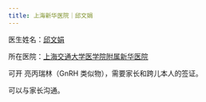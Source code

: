 ```yaml
---
title: 上海新华医院｜邱文娟
---
```


医生姓名：[邱文娟](https://www.haodf.com/doctor/12422.html)

所在医院：[上海交通大学医学院附属新华医院](https://amap.com/place/B00155KEIX)

可开 亮丙瑞林（GnRH 类似物），需要家长和跨儿本人的签证。

可以与家长沟通。
